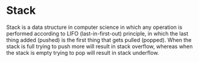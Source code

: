# Stack

Stack is a data structure in computer science in which any operation is performed according to LIFO (last-in-first-out) principle, in which the last thing added (pushed) is the first thing that gets pulled (popped). When the stack is full trying to push more will result in stack overflow, whereas when the stack is empty trying to pop will result in stack underflow.
